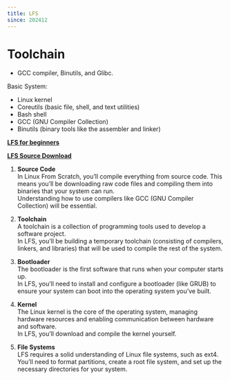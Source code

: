 ```yaml
---
title: LFS
since: 202412
---
```


# Toolchain

* GCC compiler, Binutils, and Glibc.

Basic System:

* Linux kernel
* Coreutils (basic file, shell, and text utilities)
* Bash shell
* GCC (GNU Compiler Collection)
* Binutils (binary tools like the assembler and linker)

[__LFS for beginners__](https://www.siberoloji.com/linux-from-scratch-lfs-for-beginners-a-comprehensive-guide-to-building-your-own-linux-distribution/)

[__LFS Source Download__](https://mirrors.ustc.edu.cn/lfs/lfs-packages/)  

1. __Source Code__  
In Linux From Scratch, you’ll compile everything from source code. This means you’ll be downloading raw code files and compiling them into binaries that your system can run.     
Understanding how to use compilers like GCC (GNU Compiler Collection) will be essential.

2. __Toolchain__  
A toolchain is a collection of programming tools used to develop a software project.   
In LFS, you’ll be building a temporary toolchain (consisting of compilers, linkers, and libraries) that will be used to compile the rest of the system.

3. __Bootloader__  
The bootloader is the first software that runs when your computer starts up.   
In LFS, you’ll need to install and configure a bootloader (like GRUB) to ensure your system can boot into the operating system you’ve built.

4. __Kernel__  
The Linux kernel is the core of the operating system, managing hardware resources and enabling communication between hardware and software.   
In LFS, you’ll download and compile the kernel yourself.

5. __File Systems__  
LFS requires a solid understanding of Linux file systems, such as ext4. You’ll need to format partitions, create a root file system, and set up the necessary directories for your system.


